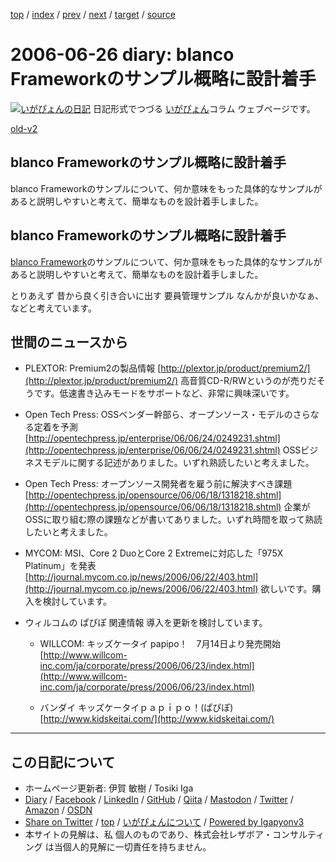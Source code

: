 [top](../index.html) 
 / [index](index.html) 
 / [prev](ig060624.html) 
 / [next](ig060628.html) 
 / [target](https://www.igapyon.jp/igapyon/diary/2006/ig060626.html) 
 / [source](https://github.com/igapyon/diary/blob/master/2006/ig060626.src.md) 

2006-06-26 diary: blanco Frameworkのサンプル概略に設計着手
=====================================================================================================
[![いがぴょんの日記](https://www.igapyon.jp/igapyon/diary/images/iga200306s.jpg "いがぴょん")](https://www.igapyon.jp/igapyon/diary/memo/memoigapyon.html) 日記形式でつづる [いがぴょん](https://www.igapyon.jp/igapyon/diary/memo/memoigapyon.html)コラム ウェブページです。

[old-v2](ig060626-orig.html)

## blanco Frameworkのサンプル概略に設計着手

blanco Frameworkのサンプルについて、何か意味をもった具体的なサンプルがあると説明しやすいと考えて、簡単なものを設計着手しました。


## blanco Frameworkのサンプル概略に設計着手

[blanco Framework](https://www.igapyon.jp/blanco/blanco.ja.html)のサンプルについて、何か意味をもった具体的なサンプルがあると説明しやすいと考えて、簡単なものを設計着手しました。

とりあえず 昔から良く引き合いに出す 要員管理サンプル なんかが良いかなぁ、などと考えています。

## 世間のニュースから

* PLEXTOR: Premium2の製品情報
  [http://plextor.jp/product/premium2/](http://plextor.jp/product/premium2/)
  高音質CD-R/RWというのが売りだそうです。低速書き込みモードをサポートなど、非常に興味深いです。
  
* Open Tech Press: OSSベンダー幹部ら、オープンソース・モデルのさらなる定着を予測
  [http://opentechpress.jp/enterprise/06/06/24/0249231.shtml](http://opentechpress.jp/enterprise/06/06/24/0249231.shtml)
  OSSビジネスモデルに関する記述がありました。いずれ熟読したいと考えました。
  
* Open Tech Press: オープンソース開発者を雇う前に解決すべき課題
  [http://opentechpress.jp/opensource/06/06/18/1318218.shtml](http://opentechpress.jp/opensource/06/06/18/1318218.shtml)
  企業がOSSに取り組む際の課題などが書いてありました。いずれ時間を取って熟読したいと考えました。
  
* MYCOM: MSI、Core 2 DuoとCore 2 Extremeに対応した「975X Platinum」を発表
  [http://journal.mycom.co.jp/news/2006/06/22/403.html](http://journal.mycom.co.jp/news/2006/06/22/403.html)
  欲しいです。購入を検討しています。
  
* ウィルコムの ぱぴぽ 関連情報
  導入を更新を検討しています。
  
  * WILLCOM: キッズケータイ papipo！　7月14日より発売開始
  [http://www.willcom-inc.com/ja/corporate/press/2006/06/23/index.html](http://www.willcom-inc.com/ja/corporate/press/2006/06/23/index.html)
    
  * バンダイ キッズケータイｐａｐｉｐｏ！(ぱぴぽ)
  [http://www.kidskeitai.com/](http://www.kidskeitai.com/)


----------------------------------------------------------------------------------------------------

## この日記について

* ホームページ更新者: 伊賀 敏樹 / Tosiki Iga
* [Diary](https://www.igapyon.jp/igapyon/diary/) / [Facebook](https://www.facebook.com/igapyon) / [LinkedIn](https://www.linkedin.com/in/toshikiiga) / [GitHub](https://github.com/igapyon) / [Qiita](https://qiita.com/igapyon) / [Mastodon](https://social.vivaldi.net/@igapyon) / [Twitter](https://twitter.com/ToshikiIga) / [Amazon](https://www.amazon.co.jp/%E4%BC%8A%E8%B3%80-%E6%95%8F%E6%A8%B9/e/B004LTQWCQ) / [OSDN](https://ja.osdn.net/users/iga/)
* [Share on Twitter](https://twitter.com/intent/tweet?hashtags=igapyon%2Cdiary%2C%E3%81%84%E3%81%8C%E3%81%B4%E3%82%87%E3%82%93&text=blanco+Framework%E3%81%AE%E3%82%B5%E3%83%B3%E3%83%97%E3%83%AB%E6%A6%82%E7%95%A5%E3%81%AB%E8%A8%AD%E8%A8%88%E7%9D%80%E6%89%8B&url=https%3A%2F%2Fwww.igapyon.jp%2Figapyon%2Fdiary%2F2006%2Fig060626.html) / [top](../index.html) / [いがぴょんについて](https://www.igapyon.jp/igapyon/diary/memo/memoigapyon.html) / [Powered by Igapyonv3](https://github.com/igapyon/igapyonv3)
* 本サイトの見解は、私 個人のものであり、株式会社レザボア・コンサルティング は当個人的見解に一切責任を持ちません。 

